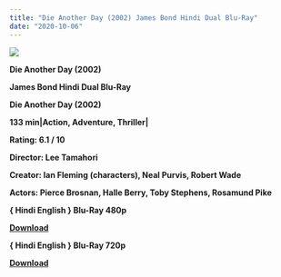 ```yaml
---
title: "Die Another Day (2002) James Bond Hindi Dual Blu-Ray"
date: "2020-10-06"
---
```


[**![](https://1.bp.blogspot.com/-kRijJyEIWv0/XtxncW8K8AI/AAAAAAAACok/krpWjKqwzmEjJ9_qDvLEK5jf7ZH06nfWACLcBGAsYHQ/s1600/die_another_daynond07.jpg)**](https://1.bp.blogspot.com/-kRijJyEIWv0/XtxncW8K8AI/AAAAAAAACok/krpWjKqwzmEjJ9_qDvLEK5jf7ZH06nfWACLcBGAsYHQ/s1600/die_another_daynond07.jpg)

**Die Another Day (2002)**

**James Bond Hindi Dual Blu-Ray**

**Die Another Day (2002)**

**133 min|Action, Adventure, Thriller|**

**Rating: 6.1 / 10** 

**Director: Lee Tamahori**

**Creator: Ian Fleming (characters), Neal Purvis, Robert Wade**

**Actors: Pierce Brosnan, Halle Berry, Toby Stephens, Rosamund Pike**

**{ Hindi English } Blu-Ray 480p**

[**Download**](https://healthtipschk.co/7829/)

**{ Hindi English } Blu-Ray 720p**

[**Download**](https://healthtipschk.co/7831/)
